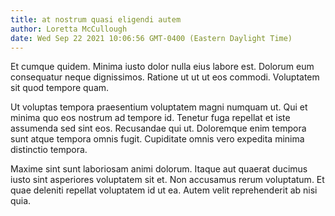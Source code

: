 ```yaml
---
title: at nostrum quasi eligendi autem
author: Loretta McCullough
date: Wed Sep 22 2021 10:06:56 GMT-0400 (Eastern Daylight Time)
---
```

Et cumque quidem. Minima iusto dolor nulla eius labore est. Dolorum eum consequatur neque dignissimos. Ratione ut ut ut eos commodi. Voluptatem sit quod tempore quam.

 Ut voluptas tempora praesentium voluptatem magni numquam ut. Qui et minima quo eos nostrum ad tempore id. Tenetur fuga repellat et iste assumenda sed sint eos. Recusandae qui ut. Doloremque enim tempora sunt atque tempora omnis fugit. Cupiditate omnis vero expedita minima distinctio tempora.

 Maxime sint sunt laboriosam animi dolorum. Itaque aut quaerat ducimus iusto sint asperiores voluptatem sit et. Non accusamus rerum voluptatum. Et quae deleniti repellat voluptatem id ut ea. Autem velit reprehenderit ab nisi quia.